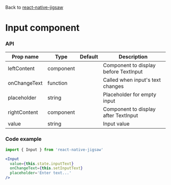 Back to [react-native-jigsaw](../../README.md)

Input component
================
### API
Prop name        | Type      | Default | Description
---------------- | --------- | ------- | ------------------
leftContent      | component |         | Component to display before TextInput
onChangeText     | function  |         | Called when input's text changes
placeholder      | string    |         | Placeholder for empty input
rightContent     | component |         | Component to display after TextInput
value            | string    |         | Input value

### Code example

```jsx
import { Input } from 'react-native-jigsaw'

<Input
  value={this.state.inputText}
  onChangeText={this.setInputText}
  placeholder='Enter text...'
/>
```

